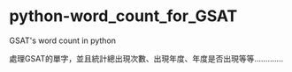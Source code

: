 # python-word_count_for_GSAT
GSAT's word count in python


處理GSAT的單字，並且統計總出現次數、出現年度、年度是否出現等等.............
